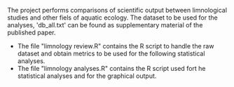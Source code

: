 The project performs comparisons of scientific output between limnological studies and other fiels of aquatic ecology. The dataset to be used for the analyses, 'db_all.txt' can be found as supplementary material of the published paper.

- The file "limnology review.R" contains the R script to handle the raw dataset and obtain metrics to be used for the following statistical analyses.
- The file "limnology analyses.R" contains the R script used fort he statistical analyses and for the graphical output.
